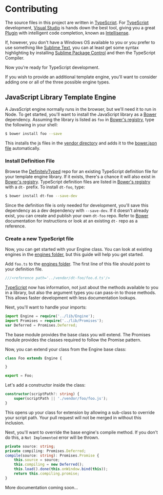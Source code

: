 ﻿# Contributing

The source files in this project are written in [TypeScript][]. For
[TypeScript][] development, [Visual Studio][] is hands down the best tool,
giving you a great [Plugin] with intelligent code completion, known as
[Intellisense][].

If, however, you don't have a Windows OS available to you or you prefer to use
something like [Sublime Text][], you can at least get some syntax highlighting
by installing [Sublime Package Control][] and then the TypeScript Compiler.

Now you're ready for TypeScript development.

If you wish to provide an additional template engine, you'll want to consider
adding one or all of the three possible engine types.


## JavaScript Library Template Engine

A JavaScript engine normally runs in the browser, but we'll need it to run in
Node. To get started, you'll want to install the JavaScript library as a
[Bower][] dependency. Assuming the library is listed as `foo` in
[Bower's registry][], type the following in your shell:

```sh
$ bower install foo --save
```

This installs the js files in the [vendor directory][] and adds it to the
[bower.json file][] automatically.


### Install Definition File

Browse the [DefinitelyTyped] repo for an existing TypeScript definition file
for your template engine library. If it exists, there's a chance it will also
exist in [Bower's registry][]. TypeScript definition files are listed in
[Bower's registry][] with a `dt-` prefix. To install `dt-foo`, type:

```sh
$ bower install dt-foo --save-dev
```

Since the definition file is only needed for development, you'll save this
dependency as a dev dependency with `--save-dev`. If it doesn't already exist,
you can create and publish your own `dt-foo` repo. Refer to [Bower][]
documentation for instructions or look at an existing `dt-` repo as a
reference.


### Create a new TypeScript file

Now, you can get started with your Engine class. You can look at existing
engines in the [engines folder][], but this guide will help you get started.

Add `foo.ts` to the [engines folder][]. The first line of this file should
point to your definition file.

```ts
///<reference path='../vendor/dt-foo/foo.d.ts'/>
```

[TypeScript][] now has information, not just about the methods available to you
in a library, but also the argument types you can pass-in to those methods.
This allows faster development with less documentation lookups.

Next, you'll want to handle your imports:

```ts
import Engine = require('../lib/Engine');
import Promises = require('../lib/Promises');
var Deferred = Promises.Deferred;
```

The base module provides the base class you will extend. The Promises module
provides the classes required to follow the Promise pattern.

Now, you can extend your class from the Engine base class:

```ts
class Foo extends Engine {

}

export = Foo;
```

Let's add a constructor inside the class:

```ts
constructor(scriptPath?: string) {
    super(scriptPath || './vendor/foo/foo.js');
}
```

This opens up your class for extension by allowing a sub-class to override
your script path. Your pull request will not be merged in without this
inclusion.

Next, you'll want to override the base engine's compile method. If you don't
do this, a `Not Implemented` error will be thrown.

```ts
private source: string;
private compiling: Promises.Deferred;
compile(source: string): Promises.Promise {
    this.source = source;
    this.compiling = new Deferred();
    this.load().done(this.onWindow.bind(this));
    return this.compiling.promise;
}
```

More documentation coming soon...



[Bower]: http://bower.io/
[Bower's registry]: http://sindresorhus.com/bower-components/
[vendor directory]: vendor
[bower.json file]: bower.json
[engines folder]: engines
[Visual Studio]: http://www.visualstudio.com/
[TypeScript]: http://www.typescriptlang.org/
[Plugin]: http://go.microsoft.com/fwlink/?LinkID=266563
[Intellisense]: https://en.wikipedia.org/wiki/Intelligent_code_completion
[Sublime Text]: http://www.sublimetext.com/
[Sublime Package Control]: https://sublime.wbond.net/installation
[DefinitelyTyped]: https://github.com/borisyankov/DefinitelyTyped
